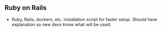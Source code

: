 Ruby on Rails
---
- Ruby, Rails, dockers, etc. installation script for faster setup.
  Should have explanation so new devs know what will be used.
